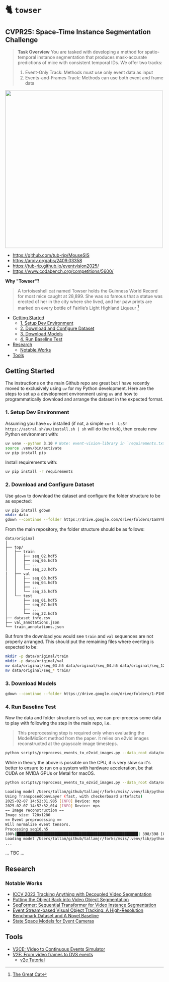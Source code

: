 # 🐈 `towser`

## CVPR25: Space-Time Instance Segmentation Challenge

> **Task Overview**
> You are tasked with developing a method for spatio-temporal instance
> segmentation that produces mask-accurate predictions of mice with consistent
> temporal IDs. We offer two tracks:
>
> 1. Event-Only Track: Methods must use only event data as input
> 2. Events-and-Frames Track: Methods can use both event and frame data

<img src="https://tub-rip.github.io/eventvision2025/images/sis_challenge_visu.png" alt="" width="500">

- https://github.com/tub-rip/MouseSIS
- https://arxiv.org/abs/2409.03358
- https://tub-rip.github.io/eventvision2025/
- https://www.codabench.org/competitions/5600/

**Why "Towser"?**

> A tortoiseshell cat named Towser holds the Guinness World Record for most mice
> caught at 28,899. She was so famous that a statue was erected of her in the
> city where she lived, and her paw prints are marked on every bottle of
> Fairlie’s Light Highland Liqueur [^1]

[^1]: [The Great Cat](https://www.thegreatcat.org/towser/)

<!-- mtoc-start -->

* [Getting Started](#getting-started)
  * [1. Setup Dev Environment](#1-setup-dev-environment)
  * [2. Download and Configure Dataset](#2-download-and-configure-dataset)
  * [3. Download Models](#3-download-models)
  * [4. Run Baseline Test](#4-run-baseline-test)
* [Research](#research)
  * [Notable Works](#notable-works)
* [Tools](#tools)

<!-- mtoc-end -->

## Getting Started

The instructions on the main Github repo are great but I have recently moved to
exclusively using `uv` for my Python development. Here are the steps to set up a
development environment using `uv` and how to programmatically download and
arrange the dataset in the expected format.

### 1. Setup Dev Environment

Assuming you have `uv` installed (if not, a simple `curl -LsSf https://astral.sh/uv/install.sh | sh` will do the trick), then create new Python environment with:

```bash
uv venv --python 3.10 # Note: event-vision-library in `requirements.txt` requires Python >3.7 && <3.11
source .venv/bin/activate
uv pip install pip
```

Install requirements with:

```bash
uv pip install -r requirements
```

### 2. Download and Configure Dataset

Use `gdown` to download the dataset and configure the folder structure to be as
expected:

```bash
uv pip install gdown
mkdir data
gdown --continue --folder https://drive.google.com/drive/folders/1amY4kuaZFWdpgHg4RfTrw9Qb-tKrM-8h -O data/original
```

From the main repository, the folder structure should be as follows:

```console
data/original
│
├── top/
│   ├── train
│   │   ├── seq_02.hdf5
│   │   ├── seq_05.hdf5
│   │   ├── ...
│   │   └── seq_33.hdf5
|   ├── val
│   │   ├── seq_03.hdf5
│   │   ├── seq_04.hdf5
│   │   ├── ...
│   │   └── seq_25.hdf5
│   └── test
│       ├── seq_01.hdf5
│       ├── seq_07.hdf5
│       ├── ...
│       └── seq_32.hdf5
├── dataset_info.csv
├── val_annotations.json
└── train_annotations.json
```

But from the download you would see `train` and `val` sequences are not properly
arranged. This should put the remaining files where everting is expected to be:

```bash
mkdir -p data/original/train
mkdir -p data/original/val
mv data/original/seq_03.h5 data/original/seq_04.h5 data/original/seq_12.h5 data/original/seq_25.h5 data/original/val/
mv data/original/seq_* train/
```

### 3. Download Models

```bash
gdown --continue --folder https://drive.google.com/drive/folders/1-P1HN4FZEy3ETn5rrQiMoDQx3378HLQW -O models
```

### 4. Run Baseline Test

Now the data and folder structure is set up, we can pre-process some data to
play with following the step in the main repo, i.e.

> This preprocessing step is required only when evaluating the ModelMixSort
> method from the paper. It relies on e2vid images reconstructed at the
> grayscale image timesteps.

```bash
python scripts/preprocess_events_to_e2vid_images.py --data_root data/original
```

While in theory the above is possible on the CPU, it is very slow so it's better
to ensure to run on a system with hardware acceleration, be that CUDA on NVIDA
GPUs or Metal for macOS.

```bash
python scripts/preprocess_events_to_e2vid_images.py --data_root data/original

Loading model /Users/tallam/github/tallamjr/forks/msis/.venv/lib/python3.10/site-packages/evlib/processing/reconstruction/../../../../../artifacts/E2VID_lightweight.pth.tar...
Using TransposedConvLayer (fast, with checkerboard artefacts)
2025-02-07 14:52:31,985 [INFO] Device: mps
2025-02-07 14:52:32,014 [INFO] Device: mps
== Image reconstruction ==
Image size: 720x1280
== Event preprocessing ==
Will normalize event tensors.
Processing seq10.h5
100%|██████████████████████████████████████████████████████| 398/398 [01:37<00:00,  4.08it/s]
Loading model /Users/tallam/github/tallamjr/forks/msis/.venv/lib/python3.10/site-packages/evl
...
```

... TBC ...

## Research

### Notable Works

- [ICCV 2023 Tracking Anything with Decoupled Video Segmentation](https://github.com/hkchengrex/Tracking-Anything-with-DEVA)
- [Putting the Object Back into Video Object Segmentation](https://arxiv.org/pdf/2310.12982)
- [SeqFormer: Sequential Transformer for Video Instance Segmentation](https://arxiv.org/pdf/2112.08275)
- [Event Stream-based Visual Object Tracking: A High-Resolution Benchmark Dataset and A Novel Baseline](https://arxiv.org/pdf/2309.14611)
- [State Space Models for Event Cameras](https://arxiv.org/pdf/2402.15584v3)

## Tools

- [V2CE: Video to Continuous Events Simulator](https://github.com/ucsd-hdsi-dvs/V2CE-Toolbox)
- [V2E: From video frames to DVS events](https://sites.google.com/view/video2events/home)
  - [v2e Tutorial](https://colab.research.google.com/drive/1czx-GJnx-UkhFVBbfoACLVZs8cYlcr_M?usp=sharing)
